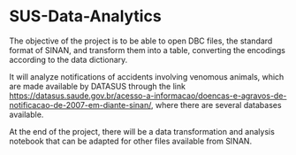 # SUS-Data-Analytics
The objective of the project is to be able to open DBC files, the standard format of SINAN, and transform them into a table, converting the encodings according to the data dictionary.

It will analyze notifications of accidents involving venomous animals, which are made available by DATASUS through the link https://datasus.saude.gov.br/acesso-a-informacao/doencas-e-agravos-de-notificacao-de-2007-em-diante-sinan/, where there are several databases available.

At the end of the project, there will be a data transformation and analysis notebook that can be adapted for other files available from SINAN.
